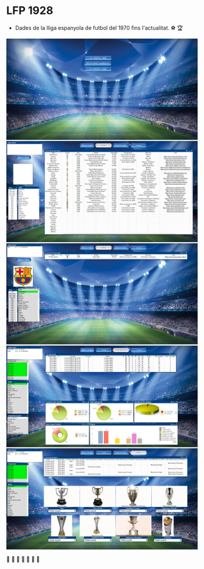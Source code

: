 <H1>LFP 1928</H1> 

* Dades de la lliga espanyola de futbol del 1970 fins l'actualitat. :soccer: :trophy:

![](images/LFP_1928(Menu).PNG)
![](images/LFP_1928(Clubs_1).PNG)
![](images/LFP_1928(Clubs_2).PNG)
![](images/LFP_1928(Classificacions_2).PNG)
![](images/LFP_1928(Copes_3).PNG)

:construction: :construction: :construction: :eyes: :construction: :construction: :construction:
